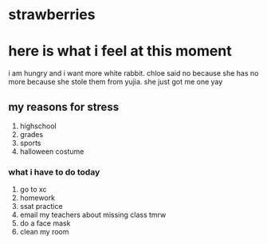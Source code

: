 # strawberries
# here is what i feel at this moment 
i am hungry and i want more white rabbit. chloe said no because she has no more because she stole them from yujia. she just got me one yay

## my reasons for stress
1. highschool
2. grades
3. sports 
4. halloween costume 

### what i have to do today
1. go to xc 
2. homework
3. ssat practice
4. email my teachers about missing class tmrw 
5. do a face mask
6. clean my room

